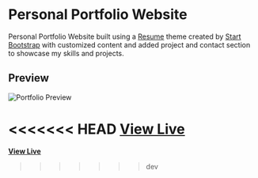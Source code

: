 # Personal Portfolio Website

Personal Portfolio Website built using a [Resume](https://startbootstrap.com/theme/resume/) theme created by [Start Bootstrap](https://startbootstrap.com/) with customized content and added project and contact section to showcase my skills and projects.

## Preview

![Portfolio Preview](https://machinoyumi.tech/assets/img/portfolio_preview.png)

<<<<<<< HEAD
**[View Live](https://startbootstrap.github.io/startbootstrap-resume/)**
=======
**[View Live](https://machinoyumi.tech/)**
>>>>>>> dev
